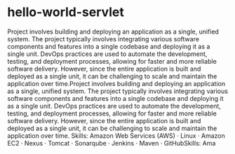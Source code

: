 # hello-world-servlet
 Project involves building and deploying an application as a single, unified system. The project typically involves integrating various software components and features into a single codebase and deploying it as a single unit. DevOps practices are used to automate the development, testing, and deployment processes, allowing for faster and more reliable software delivery. However, since the entire application is built and deployed as a single unit, it can be challenging to scale and maintain the application over time.Project involves building and deploying an application as a single, unified system. The project typically involves integrating various software components and features into a single codebase and deploying it as a single unit. DevOps practices are used to automate the development, testing, and deployment processes, allowing for faster and more reliable software delivery. However, since the entire application is built and deployed as a single unit, it can be challenging to scale and maintain the application over time.
Skills: Amazon Web Services (AWS) · Linux · Amazon EC2 · Nexus · Tomcat · Sonarqube · Jenkins · Maven · GitHubSkills: Ama
